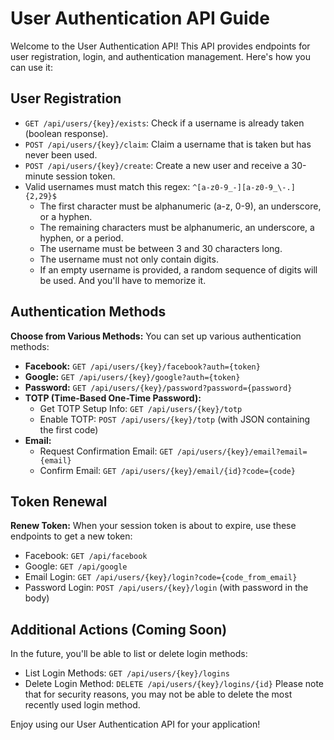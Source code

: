 # User Authentication API Guide
Welcome to the User Authentication API! This API provides endpoints for user registration, login, and authentication management. Here's how you can use it:

## User Registration
- `GET /api/users/{key}/exists`: Check if a username is already taken (boolean response).
- `POST /api/users/{key}/claim`: Claim a username that is taken but has never been used.
- `POST /api/users/{key}/create`: Create a new user and receive a 30-minute session token.
- Valid usernames must match this regex: `^[a-z0-9_-][a-z0-9_\-.]{2,29}$`
  - The first character must be alphanumeric (a-z, 0-9), an underscore, or a hyphen.
  - The remaining characters must be alphanumeric, an underscore, a hyphen, or a period.
  - The username must be between 3 and 30 characters long.
  - The username must not only contain digits.
  - If an empty username is provided, a random sequence of digits will be used.
    And you'll have to memorize it.
## Authentication Methods
**Choose from Various Methods:** You can set up various authentication methods:
- **Facebook:** `GET /api/users/{key}/facebook?auth={token}`
- **Google:** `GET /api/users/{key}/google?auth={token}`
- **Password:** `GET /api/users/{key}/password?password={password}`
- **TOTP (Time-Based One-Time Password):**
  - Get TOTP Setup Info: `GET /api/users/{key}/totp`
  - Enable TOTP: `POST /api/users/{key}/totp` (with JSON containing the first code)
- **Email:**
  - Request Confirmation Email: `GET /api/users/{key}/email?email={email}`
  - Confirm Email: `GET /api/users/{key}/email/{id}?code={code}`
## Token Renewal
**Renew Token:** When your session token is about to expire, use these endpoints to get a new token:
- Facebook: `GET /api/facebook`
- Google: `GET /api/google`
- Email Login: `GET /api/users/{key}/login?code={code_from_email}`
- Password Login: `POST /api/users/{key}/login` (with password in the body)
## Additional Actions (Coming Soon)
In the future, you'll be able to list or delete login methods:
- List Login Methods: `GET /api/users/{key}/logins`
- Delete Login Method: `DELETE /api/users/{key}/logins/{id}`
Please note that for security reasons, you may not be able to delete the most recently used login method.

Enjoy using our User Authentication API for your application!
